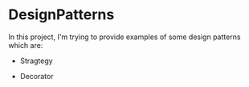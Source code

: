 # DesignPatterns

In this project, I'm trying to provide examples of some design patterns which are:

- Stragtegy

- Decorator
